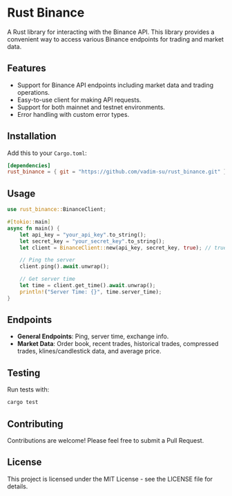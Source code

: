 # Rust Binance

A Rust library for interacting with the Binance API. This library provides a convenient way to access various Binance endpoints for trading and market data.

## Features

- Support for Binance API endpoints including market data and trading operations.
- Easy-to-use client for making API requests.
- Support for both mainnet and testnet environments.
- Error handling with custom error types.

## Installation

Add this to your `Cargo.toml`:

```toml
[dependencies]
rust_binance = { git = "https://github.com/vadim-su/rust_binance.git" }
```

## Usage

```rust
use rust_binance::BinanceClient;

#[tokio::main]
async fn main() {
    let api_key = "your_api_key".to_string();
    let secret_key = "your_secret_key".to_string();
    let client = BinanceClient::new(api_key, secret_key, true); // true for testnet

    // Ping the server
    client.ping().await.unwrap();

    // Get server time
    let time = client.get_time().await.unwrap();
    println!("Server Time: {}", time.server_time);
}
```

## Endpoints

- **General Endpoints**: Ping, server time, exchange info.
- **Market Data**: Order book, recent trades, historical trades, compressed trades, klines/candlestick data, and average price.

## Testing

Run tests with:

```bash
cargo test
```

## Contributing

Contributions are welcome! Please feel free to submit a Pull Request.

## License

This project is licensed under the MIT License - see the LICENSE file for details.
